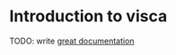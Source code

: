 # Introduction to visca

TODO: write [great documentation](http://jacobian.org/writing/great-documentation/what-to-write/)
